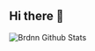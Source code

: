 ## Hi there 👋

<img alt="Brdnn Github Stats" src="[https://github-readme-stats-seven-khaki-56.vercel.app/api/top-langs/?username=brdnn](https://camo.githubusercontent.com/4040407d934c7b7163fcbf165406286ce5c08502bf69513f5fb4f42c9502cc48/68747470733a2f2f6769746875622d726561646d652d73746174732d736576656e2d6b68616b692d35362e76657263656c2e6170702f6170692f746f702d6c616e67732f3f757365726e616d653d6272646e6e)" />

<!--
**Brdnn/brdnn** is a ✨ _special_ ✨ repository because its `README.md` (this file) appears on your GitHub profile.

Here are some ideas to get you started:

- 🔭 I’m currently working on ...
- 🌱 I’m currently learning ...
- 👯 I’m looking to collaborate on ...
- 🤔 I’m looking for help with ...
- 💬 Ask me about ...
- 📫 How to reach me: ...
- 😄 Pronouns: ...
- ⚡ Fun fact: ...
-->
